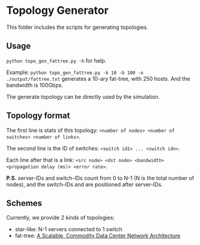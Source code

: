 # Topology Generator

This folder includes the scripts for generating topologies.

## Usage

`python topo_gen_fattree.py -h` for help.

Example:
`python topo_gen_fattree.py -k 10 -b 100 -o ./output/fattree.txt` generates a 10-ary fat-tree, with 250 hosts. And the bandwidth is 100Gbps.

The generate topology can be directly used by the simulation.

## Topology format

The first line is stats of this topology: `<number of nodes> <number of switches> <number of links>`.

The second line is the ID of switches: `<switch id1> ... <switch idn>`.

Each line after that is a link: `<src node> <dst node> <bandwidth> <propagation delay (ms)> <error rate>`.

**P.S.** server-IDs and switch-IDs count from 0 to N-1 (N is the total number of nodes), and the switch-IDs and are positioned after server-IDs.

## Schemes

Currently, we provide 2 kinds of topologies:

* star-like: N-1 servers connected to 1 switch
* fat-tree: [A Scalable, Commodity Data Center Network Architecture](http://ccr.sigcomm.org/online/files/p63-alfares.pdf)
